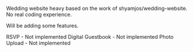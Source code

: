 Wedding website heavy based on the work of shyamjos/wedding-website.  No real coding experience.

Will be adding some features.

RSVP - Not implemented 
Digital Guestbook - Not implemented
Photo Upload - Not implemented
